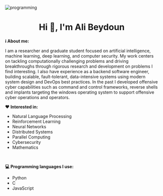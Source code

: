 ![programming](https://github.com/user-attachments/assets/3d8cd988-ff1d-455d-b8ca-2a8dd28ddeb9)

<h1 align="center">Hi 👋, I'm Ali Beydoun</h1>

**ℹ️ About me:**

I am a researcher and graduate student focused on artificial intelligence, machine learning, deep learning, and computer security. My work centers on tackling computationally challenging problems and driving breakthroughs through rigorous research and development on problems I find interesting. I also have experience as a backend software engineer, building scalable, fault-tolerant, data-intensive systems using modern system design and DevOps best practices. In the past I developed offensive cyber capabilities such as command and control frameworks, reverse shells and implants targeting the windows operating system to support offensive cyber operations and operators.
<br />

**❤️ Interested in:**

- Natural Language Processing
- Reinforcement Learning
- Neural Networks
- Distributed Systems
- Parallel Computing
- Cybersecurity
- Mathematics

<br />

**💻 Programming languages I use:**

- Python
- C
- JavaScript
